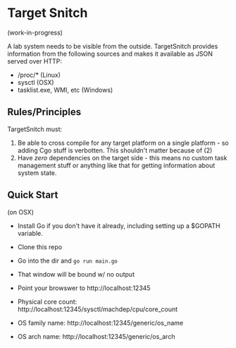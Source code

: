 # Target Snitch

(work-in-progress)

A lab system needs to be visible from the outside. TargetSnitch
provides information from the following sources and makes it available as JSON served over HTTP:

  * /proc/* (Linux)
  * sysctl (OSX)
  * tasklist.exe, WMI, etc (Windows)
  
  
## Rules/Principles

TargetSnitch must:

1.  Be able to cross compile for any target platform on a single platform - so adding Cgo stuff is verbotten. This shouldn't matter because of (2)
2. Have *zero* dependencies on the target side - this means no custom task management stuff or anything like that for getting information about system state.

## Quick Start

(on OSX)

* Install Go if you don't have it already, including setting up a
  $GOPATH variable.

* Clone this repo

* Go into the dir and `go run main.go`

* That window will be bound w/ no output

* Point your browswer to http://localhost:12345

* Physical core count: http://localhost:12345/sysctl/machdep/cpu/core_count

* OS family name: http://localhost:12345/generic/os_name

* OS arch name: http://localhost:12345/generic/os_arch

